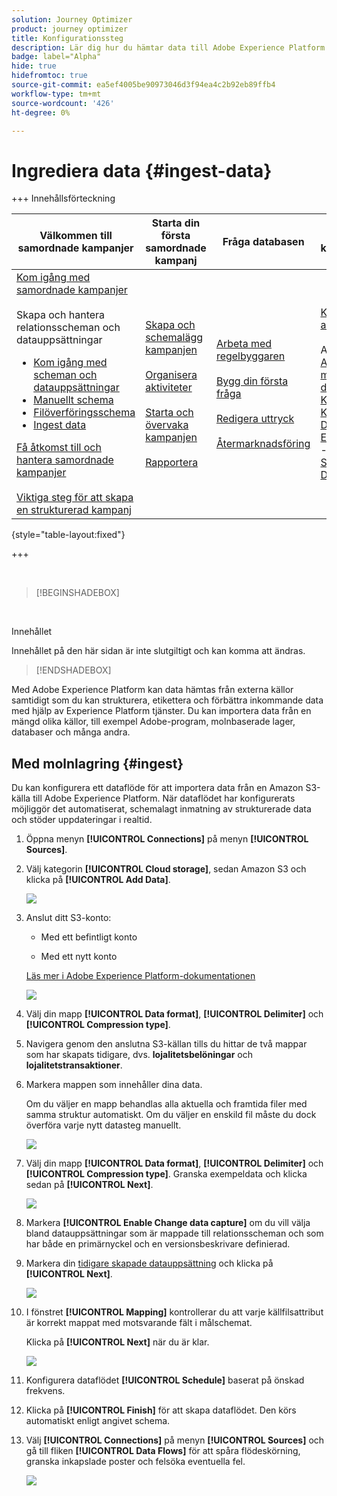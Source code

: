 ```yaml
---
solution: Journey Optimizer
product: journey optimizer
title: Konfigurationssteg
description: Lär dig hur du hämtar data till Adobe Experience Platform från källor som stöds, som SFTP, molnlagring eller databaser.
badge: label="Alpha"
hide: true
hidefromtoc: true
source-git-commit: ea5ef4005be90973046d3f94ea4c2b92eb89ffb4
workflow-type: tm+mt
source-wordcount: '426'
ht-degree: 0%

---
```


# Ingrediera data {#ingest-data}

+++ Innehållsförteckning

| Välkommen till samordnade kampanjer | Starta din första samordnade kampanj | Fråga databasen | Ochestrerade kampanjaktiviteter |
|---|---|---|---|
| [Kom igång med samordnade kampanjer](gs-orchestrated-campaigns.md)<br/><br/>Skapa och hantera relationsscheman och datauppsättningar</br> <ul><li>[Kom igång med scheman och datauppsättningar](gs-schemas.md)</li><li>[Manuellt schema](manual-schema.md)</li><li>[Filöverföringsschema](file-upload-schema.md)</li><li>[Ingest data](ingest-data.md)</li></ul>[Få åtkomst till och hantera samordnade kampanjer](access-manage-orchestrated-campaigns.md)<br/><br/>[Viktiga steg för att skapa en strukturerad kampanj](gs-campaign-creation.md) | [Skapa och schemalägg kampanjen](create-orchestrated-campaign.md)<br/><br/>[Organisera aktiviteter](orchestrate-activities.md)<br/><br/>[Starta och övervaka kampanjen](start-monitor-campaigns.md)<br/><br/>[Rapportera](reporting-campaigns.md) | [Arbeta med regelbyggaren](orchestrated-rule-builder.md)<br/><br/>[Bygg din första fråga](build-query.md)<br/><br/>[Redigera uttryck](edit-expressions.md)<br/><br/>[Återmarknadsföring](retarget.md) | [Kom igång med aktiviteter](activities/about-activities.md)<br/><br/>Aktiviteter:<br/>[And-join](activities/and-join.md) - [Bygg målgrupp](activities/build-audience.md) - [Ändra dimension](activities/change-dimension.md) - [Kanalaktiviteter](activities/channels.md) - [Kombinera](activities/combine.md) - [Deduplicering](activities/deduplication.md) - [Enrichment](activities/enrichment.md) - [Fork](activities/fork.md)  - [Avstämning](activities/reconciliation.md) - [Spara målgrupp](activities/save-audience.md) - [Dela](activities/split.md) - [Vänta](activities/wait.md) |

{style="table-layout:fixed"}

+++

</br>

>[!BEGINSHADEBOX]

</br>

Innehållet

Innehållet på den här sidan är inte slutgiltigt och kan komma att ändras.

>[!ENDSHADEBOX]

Med Adobe Experience Platform kan data hämtas från externa källor samtidigt som du kan strukturera, etikettera och förbättra inkommande data med hjälp av Experience Platform tjänster. Du kan importera data från en mängd olika källor, till exempel Adobe-program, molnbaserade lager, databaser och många andra.

## Med molnlagring {#ingest}

<!--
>[!IMPORTANT]
>
>Each dataset in Adobe Experience Platform supports only one active dataflow at a time. For detailed setup guidance on how to switch data sources, refer to this [section](#cdc-ingestion).
-->

Du kan konfigurera ett dataflöde för att importera data från en Amazon S3-källa till Adobe Experience Platform. När dataflödet har konfigurerats möjliggör det automatiserat, schemalagt inmatning av strukturerade data och stöder uppdateringar i realtid.

1. Öppna menyn **[!UICONTROL Connections]** på menyn **[!UICONTROL Sources]**.

1. Välj kategorin **[!UICONTROL Cloud storage]**, sedan Amazon S3 och klicka på **[!UICONTROL Add Data]**.

   ![](assets/admin_sources_1.png)

1. Anslut ditt S3-konto:

   * Med ett befintligt konto

   * Med ett nytt konto

   [Läs mer i Adobe Experience Platform-dokumentationen](https://experienceleague.adobe.com/en/docs/experience-platform/destinations/catalog/cloud-storage/amazon-s3#connect)

   ![](assets/admin_sources_2.png)

1. Välj din mapp **[!UICONTROL Data format]**, **[!UICONTROL Delimiter]** och **[!UICONTROL Compression type]**.

1. Navigera genom den anslutna S3-källan tills du hittar de två mappar som har skapats tidigare, dvs. **lojalitetsbelöningar** och **lojalitetstransaktioner**.

1. Markera mappen som innehåller dina data.

   Om du väljer en mapp behandlas alla aktuella och framtida filer med samma struktur automatiskt. Om du väljer en enskild fil måste du dock överföra varje nytt datasteg manuellt.

   ![](assets/S3_config_2.png)

1. Välj din mapp **[!UICONTROL Data format]**, **[!UICONTROL Delimiter]** och **[!UICONTROL Compression type]**. Granska exempeldata och klicka sedan på **[!UICONTROL Next]**.

   ![](assets/S3_config_1.png)

1. Markera **[!UICONTROL Enable Change data capture]** om du vill välja bland datauppsättningar som är mappade till relationsscheman och som har både en primärnyckel och en versionsbeskrivare definierad.

1. Markera din [tidigare skapade datauppsättning](#entities) och klicka på **[!UICONTROL Next]**.

   ![](assets/S3_config_3.png)

1. I fönstret **[!UICONTROL Mapping]** kontrollerar du att varje källfilsattribut är korrekt mappat med motsvarande fält i målschemat.

   Klicka på **[!UICONTROL Next]** när du är klar.

   ![](assets/S3_config_4.png)

1. Konfigurera dataflödet **[!UICONTROL Schedule]** baserat på önskad frekvens.

1. Klicka på **[!UICONTROL Finish]** för att skapa dataflödet. Den körs automatiskt enligt angivet schema.

1. Välj **[!UICONTROL Connections]** på menyn **[!UICONTROL Sources]** och gå till fliken **[!UICONTROL Data Flows]** för att spåra flödeskörning, granska inkapslade poster och felsöka eventuella fel.

   ![](assets/S3_config_5.png)

<!--### Setting Up Change data capture ingestion {#cdc-ingestion}

If you need to change the data source, you must delete the existing dataflow and create a new one pointing to the same dataset with the new source.

When using Change Data Capture (CDC), it is essential that the source and dataset remain in sync to ensure accurate incremental updates. Follow the steps below:

1. **Schema Requirements**
   - Your schema must include:
     - A **primary key** (e.g., `transaction_id`)
     - A **versioning field** (e.g., `lastmodified` or an incrementing `version_id`)
   - Enable the dataset for **Orchestrated Campaigns** if needed.

2. **CDC Dataflow Setup**
   - During dataflow creation, after choosing your source and files:
     - **Enable the CDC option**
     - Select your CDC-ready dataset
     - Confirm field mappings (especially version field)

3. **Keep Source and Target in Sync**
   - The source system must consistently update the version field so the platform can detect changes accurately.

Once set up, the platform will automatically ingest **only changed or new records** each time the flow runs.
-->